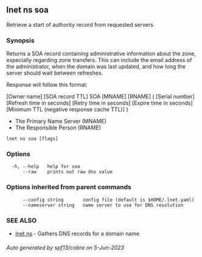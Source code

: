 ## lnet ns soa

Retrieve a start of authority record from requested servers

### Synopsis

Returns a SOA record containing administrative information about 
the zone, especially regarding zone transfers. This can include 
the email address of the administrator, when the domain was last
updated, and how long the server should wait between refreshes.

Response will follow this format:

[Owner name] [SOA record TTL] SOA [MNAME] [RNAME] (
	[Serial number]
	[Refresh time in seconds]
	[Retry time in seconds]
	[Expire time in seconds]
	[Minimum TTL (negative response cache TTL)]
)
  - The Primary Name Server (MNAME)
  - The Responsible Person (RNAME)

```
lnet ns soa [flags]
```

### Options

```
  -h, --help   help for soa
      --raw    prints out raw dns value
```

### Options inherited from parent commands

```
      --config string       config file (default is $HOME/.lnet.yaml)
      --nameserver string   name server to use for DNS resolution
```

### SEE ALSO

* [lnet ns](lnet_ns.md)	 - Gathers DNS records for a domain name

###### Auto generated by spf13/cobra on 5-Jun-2023
